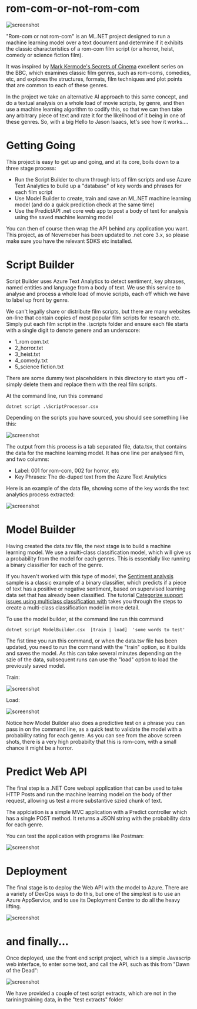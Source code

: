 # rom-com-or-not-rom-com
![screenshot](./etc/img/lotsofromcoms.png)

"Rom-com or not rom-com" is an ML.NET project designed to run a machine learning model over a text document and determine if it exhibits the classic characteristics of a rom-com film script (or a horror, heist, comedy or science fiction film).

It was inspired by [Mark Kermode's Secrets of Cinema](https://www.bbc.co.uk/programmes/b0bbn5pt) excellent series on the BBC, which examines classic film genres, such as rom-coms, comedies, etc, and explores the structures, formats, film techniques and plot points that are common to each of these genres.

In the project we take an alternative AI approach to this same concept, and do a textual analysis on a whole load of movie scripts, by genre, and then use a  machine learning algorithm to codify this, so that we can then take any arbitrary piece of text and rate it for the likelihood of it being in one of these genres. So, with a big Hello to Jason Isaacs, let's see how it works....

# Getting Going

This project is easy to get up and going, and at its core, boils down to a three stage process:

- Run the Script Builder to churn through lots of film scripts and use Azure Text Analytics to build up a "database" of key words and phrases for each film script
- Use Model Builder to create, train and save an ML.NET machine learning model (and do a quick prediction check at the same time) 
- Use the PredictAPI .net core web app to post a body of text for analysis using the saved machine learning model

You can then of course then wrap the API behind any application you want.
This project, as of Novemeber has been updated to .net core 3.x, so please make sure you have the relevant SDKS etc installed. 

# Script Builder 

Script Builder uses Azure Text Analytics to detect sentiment, key phrases, named entities and language from a body of text. We use this service to analyse and process a whole load of movie scripts, each off which we have to label up front by genre.

We can't legally share or distribute film scripts, but there are many websites on-line that contain copies of most  popular film scripts for research etc. Simply put each film script in the .\scripts folder and ensure each file starts with a single digit to denote genere and an underscore:

- 1_rom com.txt
- 2_horror.txt
- 3_heist.txt
- 4_comedy.txt
- 5_science fiction.txt

There are some dummy text placeholders in this directory to start you off - simply delete them and replace them with the real film scripts.

At the command line, run this command

    dotnet script .\ScriptProcessor.csx 

Depending on the scripts you have sourced, you should see something  like this:

![screenshot](./etc/img/outputfromscripbuilder.png)

The output from this process is a tab separated file, data.tsv, that contains the data for the machine learning model. It has one line per analysed film, and two columns:

- Label: 001 for rom-com, 002 for horror, etc
- Key Phrases: The de-duped text from the Azure Text Analytics

Here is an example of the data file, showing some of the key words the text analytics process extracted:

![screenshot](./etc/img/tsvextract.png)

# Model Builder

Having created the data.tsv file, the next stage is to build a machine learning model. We use a multi-class classification model, which will give us a probability from the model for each genres. This is essentially like running a binary classifier for each of the genre. 

If you haven't worked with this type of model, the [Sentiment analysis](https://github.com/dotnet/machinelearning-samples/tree/master/samples/csharp/getting-started/BinaryClassification_SentimentAnalysis) sample is a classic example of a binary classifier, which predicts if a piece of text has a positive or negative sentiment, based on supervised learning data set that has already been classified. The tutorial [Categorize support issues using multiclass classification with](https://docs.microsoft.com/en-us/dotnet/machine-learning/tutorials/github-issue-classification) takes you through the steps to create a multi-class classification model in more detail.

To use the model builder, at the command line run this command

	dotnet script ModelBuilder.csx  [train | load]  'some words to test'

The fist time you run this command, or when the data.tsv file has been updated, you need to run the command with the "train" option, so it builds and saves the model. As this can take several minutes depending on the szie of the data, subsequent runs can use the "load" option to load the  previously saved model.

Train:

![screenshot](./etc/img/modelbuildertrain.png)

Load:

![screenshot](./etc/img/modelbuilderload.png)

Notice how Model Builder also does a predictive test on a phrase you can pass in on the command line, as a quick test to validate the model with a probability rating for each genre. As you can see from the above screen shots, there is a very high probabilty that this is rom-com, with a small chance it might be a horror.

# Predict Web API

The final step is a .NET Core webapi application that can be used to take HTTP Posts and run the machine learning model on the body of ther request, allowing us test a more substantive szied chunk of text.

The applciation is a simple MVC application with a Predict controller which has a single POST method. It returns a JSON string with the probability data for each genre.

You can test the application with programs like Postman:

![screenshot](./etc/img/postman.png)


# Deployment 

The final stage is to deploy the Web API with the model to Azure. There are a variety of DevOps ways to do this, but one of the simplest is to use an Azure AppService, and to use its Deployment Centre to do all the heavy lifting.

![screenshot](./etc/img/DeploymentCentre.png)


# and finally...

Once deployed, use the front end script project, which is a simple Javascrip web interface, to enter some text, and call the API, such as this from "Dawn of the Dead":

![screenshot](./etc/img/ui.png)

We have provided a couple of test script extracts, which are not in the tariningtraining data, in the "test extracts" folder
